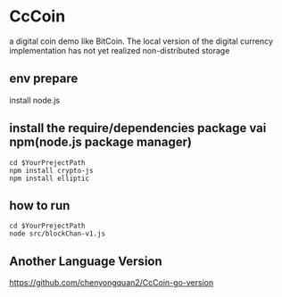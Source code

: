 # CcCoin
a digital coin demo like BitCoin. 
The local version of the digital currency implementation has not yet realized non-distributed storage

## env prepare
install node.js

## install the require/dependencies package vai npm(node.js package manager)
```
cd $YourPrejectPath
npm install crypto-js 
npm install elliptic
```

## how to run
```
cd $YourPrejectPath
node src/blockChan-v1.js
```

## Another Language Version
https://github.com/chenyongquan2/CcCoin-go-version

